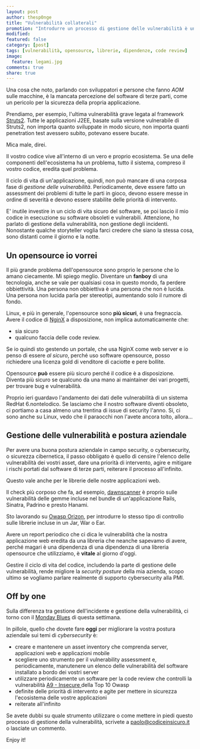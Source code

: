 ```yaml
---
layout: post
author: thesp0nge
title: "Vulnerabilità collaterali"
promotion: "Introdurre un processo di gestione delle vulnerabilità è un passo fondamentale per avere una security posture aziendale sui temi cybsecurity. Vediamo come."
modified: 
featured: false
category: [post]
tags: [vulnerabilità, opensource, librerie, dipendenze, code review]
image:
  feature: legami.jpg
comments: true
share: true
---
```


Una cosa che noto, parlando con sviluppatori e persone che fanno _AOM_ sulle
macchine, è la mancata percezione del software di terze parti, come un pericolo
per la sicurezza della propria applicazione.

Prendiamo, per esempio, l'ultima vulnerabilità grave legata al framework
[Struts2](https://web.nvd.nist.gov/view/vuln/detail?vulnId=CVE-2017-5638). Tutte le applicazioni J2EE, basate sulla versione vulnerabile di
Struts2, non importa quanto sviluppate in modo sicuro, non importa quanti
penetration test avessero subito, potevano essere bucate.

Mica male, direi.

Il vostro codice vive all'interno di un vero e proprio ecosistema. Se una delle
componenti dell'ecosistema ha un problema, tutto il sistema, compreso il vostro
codice, eredita quel problema.

Il ciclo di vita di un'applicazione, quindi, non può mancare di una corposa
fase di _gestione delle vulnerabilità_. Periodicamente, deve essere fatto un
assessment dei problemi di tutte le parti in gioco, devono essere messe in
ordine di severità e devono essere stabilite delle priorità di intervento.

E' inutile investire in un ciclo di vita sicuro del software, se poi lascio il
mio codice in esecuzione su software obsoleti e vulnerabili. Attenzione, ho
parlato di gestione della vulnerabilità, non gestione degli incidenti.
Nonostante qualche storyteller voglia farci credere che siano la stessa cosa,
sono distanti come il giorno e la notte.

## Un opensource io vorrei

Il più grande problema dell'opensource sono proprio le persone che lo amano
ciecamente. Mi spiego meglio. Diventare un **fanboy** di una tecnologia, anche
se vale per qualsiasi cosa in questo mondo, fa perdere obbiettività. Una
persona non obbiettiva è una persona che non è lucida. Una persona non lucida
parla per stereotipi, aumentando solo il rumore di fondo.

Linux, e più in generale, l'opensource sono **più sicuri**, è una fregnaccia.
Avere il codice di [NginX](https://nginx.org) a disposizione, non implica
automaticamente che:

* sia sicuro
* qualcuno faccia delle code review.

Se io quindi sto gestendo un portale, che usa NginX come web server e io penso
di essere _al sicuro_, perché uso software opensource, posso richiedere una
licenza gold di venditore di caciotte e pere bollite.

Opensource **può** essere più sicuro perché il codice è a disposizione. Diventa
più sicuro se qualcuno da una mano ai maintainer dei vari progetti, per trovare
bug e vulnerabilità.

Proprio ieri guardavo l'andamento dei dati delle vulnerabilità di un sistema
RedHat 6.nontelodico. Se lasciamo che il nostro software diventi obsoleto, ci
portiamo a casa almeno una trentina di issue di security l'anno. Si, ci sono
anche su Linux, vedo che il paraocchi non l'avete ancora tolto, allora...

## Gestione delle vulnerabilità e postura aziendale

Per avere una buona postura aziendale in campo security, o cybersecurity, o
sicurezza cibernetica, il passo obbligato è quello di censire l'elenco delle
vulnerabilità dei vostri asset, dare una priorità di intervento, agire e
mitigare i rischi portati dal software di terze parti, reiterare il processo
all'infinito.

Questo vale anche per le librerie delle nostre applicazioni web.

Il check più corposo che fa, ad esempio, [dawnscanner](https://dawnscanner.org)
è proprio sulle vulnerabilità delle gemme incluse nel bundle di un'applicazione
Rails, Sinatra, Padrino e presto Hanami.

Sto lavorando su [Owasp Orizon](https://www.owasp.org/index.php/Category:OWASP_Orizon_Project), per introdurre lo stesso tipo di controllo
sulle librerie incluse in un Jar, War o Ear.

Avere un report periodico che ci dica le vulnerabilità che la nostra
applicazione web eredita da una libreria che neanche sapevamo di avere, perché
magari è una dipendenza di una dipendenza di una libreria opensource che
utilizziamo, è **vitale** al giorno d'oggi.

Gestire il ciclo di vita del codice, includendo la parte di gestione delle
vulnerabilità, rende migliore la _security posture_ della mia azienda, scopo
ultimo se vogliamo parlare realmente di supporto cybersecurity alla PMI.

## Off by one

Sulla differenza tra gestione dell'incidente e gestione della vulnerabilità, ci
torno con il [Monday Blues]({{site.url}}/monday-blues) di questa settimana.

In pillole, quello che dovete fare **oggi** per migliorare la vostra postura
aziendale sui temi di _cybersecurity_ è:

* creare e mantenere un asset inventory che comprenda server, applicazioni web
  e applicazioni mobile
* scegliere uno strumento per il vulnerability assessment e, periodicamente,
  manutenere un elenco delle vulnerabilità del software installato a bordo dei
  vostri server
* utilizzare periodicamente un software per la code review che controlli la
  vulnerabilità [A9 - Insecure ](#) della Top 10 Owasp
* definite delle priorità di intervento e agite per mettere in sicurezza
  l'ecosistema delle vostre applicazioni
* reiterate all'infinito

Se avete dubbi su quale strumento utilizzare o come mettere in piedi questo
processo di gestione della vulnerabilità, scrivete a
[paolo@codiceinsicuro.it](mailto:paolo@codiceinsicuro.it) o lasciate un
commento.

Enjoy it!
